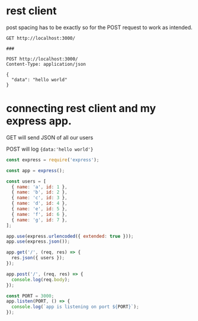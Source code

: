 # rest client

post spacing has to be exactly so for the POST request to work as intended.

```
GET http://localhost:3000/

###

POST http://localhost:3000/
Content-Type: application/json

{
  "data": "hello world"
}
```

# connecting rest client and my express app.

GET will send JSON of all our users

POST will log `{data:'hello world'}`


```js
const express = require('express');

const app = express();

const users = [
  { name: 'a', id: 1 },
  { name: 'b', id: 2 },
  { name: 'c', id: 3 },
  { name: 'd', id: 4 },
  { name: 'e', id: 5 },
  { name: 'f', id: 6 },
  { name: 'g', id: 7 },
];

app.use(express.urlencoded({ extended: true }));
app.use(express.json());

app.get('/', (req, res) => {
  res.json({ users });
});

app.post('/', (req, res) => {
  console.log(req.body);
});

const PORT = 3000;
app.listen(PORT, () => {
  console.log(`app is listening on port ${PORT}`);
});
```